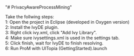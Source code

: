 "# PrivacyAwareProcessMining" 

Take the follwing steps:  
1: Open the project in Eclipse (developed in Oxygen version)  
2: Install the IvyDE plugin.  
3: Right click ivy.xml, click "Add Ivy Library".  
4: Make sure ivysettings.xml is used in the settings tab.  
5: Click finish, wait for IvyDE to finish resolving.  
6: Run ProM with UITopia (GettingStarted).launch